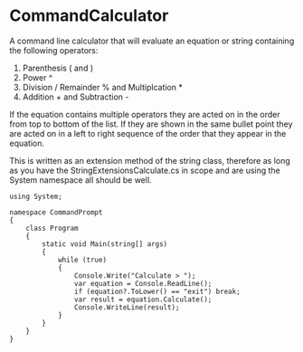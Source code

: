 # CommandCalculator

A command line calculator that will evaluate an equation or string containing the following operators:
  1. Parenthesis ( and )
  2. Power ^
  3. Division / Remainder % and Multiplcation *
  4. Addition + and Subtraction -
  
If the equation contains multiple operators they are acted on in the order from top to bottom of the list. If they are shown in the same bullet point they are acted on in a left to right sequence of the order that they appear in the equation.

This is written as an extension method of the string class, therefore as long as you have the StringExtensionsCalculate.cs in scope and are using the System namespace all should be well.

    using System;
    
    namespace CommandPrompt
    {
        class Program
        {
            static void Main(string[] args)
            {
                while (true)
                {   
                    Console.Write("Calculate > ");
                    var equation = Console.ReadLine();
                    if (equation?.ToLower() == "exit") break;
                    var result = equation.Calculate();
                    Console.WriteLine(result);
                }
            }
        }
    }
